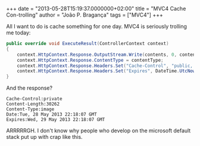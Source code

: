 +++
date = "2013-05-28T15:19:37.0000000+02:00"
title = "MVC4 Cache Con-trolling"
author = "João P. Bragança"
tags = ["MVC4"]
+++

All I want to do is cache something for one day. MVC4 is seriously trolling me today:

```csharp
public override void ExecuteResult(ControllerContext context)
{
    context.HttpContext.Response.OutputStream.Write(contents, 0, contents.Length);
    context.HttpContext.Response.ContentType = contentType;
    context.HttpContext.Response.Headers.Set("Cache-Control", "public, max-age=86400");
    context.HttpContext.Response.Headers.Set("Expires", DateTime.UtcNow.AddDays(1).ToString("r"));
}
```

And the response?

```
Cache-Control:private
Content-Length:30262
Content-Type:image
Date:Tue, 28 May 2013 22:18:07 GMT
Expires:Wed, 29 May 2013 22:18:07 GMT
```

ARRRRRGH. I don't know why people who develop on the microsoft default stack put up with crap like this.